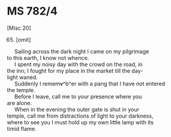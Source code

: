 # MS 782/4

[Misc 20]

65. [omit]

&nbsp;&nbsp;&nbsp;&nbsp;&nbsp;Sailing across the dark night I came on my pilgrimage \
to this earth, I know not whence. \
&nbsp;&nbsp;&nbsp;&nbsp;&nbsp;I spent my noisy day with the crowd on the road, in \
the inn; I fought for my place in the market till the day- \
light waned. \
&nbsp;&nbsp;&nbsp;&nbsp;&nbsp;Suddenly I remem~~v~~^b^er with a pang that I have not entered \
the temple. \
&nbsp;&nbsp;&nbsp;&nbsp;&nbsp;Before I leave, call me to your presence where you \
are alone. \
&nbsp;&nbsp;&nbsp;&nbsp;&nbsp;When in the evening the outer gate is shut in your \
temple, call me from distractions of light to your darkness, \
where to see you I must hold up my own little lamp with its \
timid flame. 
